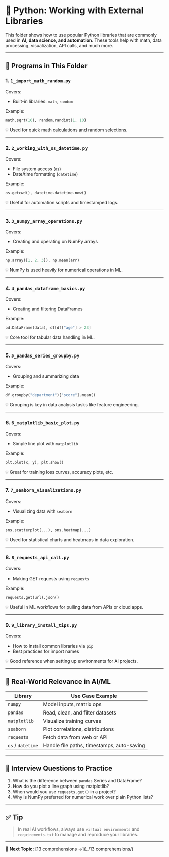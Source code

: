 # 🧠 Python: Working with External Libraries

This folder shows how to use popular Python libraries that are commonly used in **AI, data science, and automation**. These tools help with math, data processing, visualization, API calls, and much more.

---

## 📌 Programs in This Folder

### 1. `1_import_math_random.py`

Covers:
- Built-in libraries: `math`, `random`

Example:
```python
math.sqrt(16), random.randint(1, 10)
```

💡 Used for quick math calculations and random selections.

---

### 2. `2_working_with_os_datetime.py`

Covers:
- File system access (`os`)
- Date/time formatting (`datetime`)

Example:
```python
os.getcwd(), datetime.datetime.now()
```

💡 Useful for automation scripts and timestamped logs.

---

### 3. `3_numpy_array_operations.py`

Covers:
- Creating and operating on NumPy arrays

Example:
```python
np.array([1, 2, 3]), np.mean(arr)
```

💡 NumPy is used heavily for numerical operations in ML.

---

### 4. `4_pandas_dataframe_basics.py`

Covers:
- Creating and filtering DataFrames

Example:
```python
pd.DataFrame(data), df[df["age"] > 23]
```

💡 Core tool for tabular data handling in ML.

---

### 5. `5_pandas_series_groupby.py`

Covers:
- Grouping and summarizing data

Example:
```python
df.groupby("department")["score"].mean()
```

💡 Grouping is key in data analysis tasks like feature engineering.

---

### 6. `6_matplotlib_basic_plot.py`

Covers:
- Simple line plot with `matplotlib`

Example:
```python
plt.plot(x, y), plt.show()
```

💡 Great for training loss curves, accuracy plots, etc.

---

### 7. `7_seaborn_visualizations.py`

Covers:
- Visualizing data with `seaborn`

Example:
```python
sns.scatterplot(...), sns.heatmap(...)
```

💡 Used for statistical charts and heatmaps in data exploration.

---

### 8. `8_requests_api_call.py`

Covers:
- Making GET requests using `requests`

Example:
```python
requests.get(url).json()
```

💡 Useful in ML workflows for pulling data from APIs or cloud apps.

---

### 9. `9_library_install_tips.py`

Covers:
- How to install common libraries via `pip`
- Best practices for import names

💡 Good reference when setting up environments for AI projects.

---

## 🎯 Real-World Relevance in AI/ML

| Library      | Use Case Example |
|--------------|------------------|
| `numpy`      | Model inputs, matrix ops |
| `pandas`     | Read, clean, and filter datasets |
| `matplotlib` | Visualize training curves |
| `seaborn`    | Plot correlations, distributions |
| `requests`   | Fetch data from web or API |
| `os` / `datetime` | Handle file paths, timestamps, auto-saving |

---

## 🧠 Interview Questions to Practice

1. What is the difference between `pandas` Series and DataFrame?
2. How do you plot a line graph using matplotlib?
3. When would you use `requests.get()` in a project?
4. Why is NumPy preferred for numerical work over plain Python lists?

---

## ✅ Tip

> In real AI workflows, always use `virtual environments` and `requirements.txt` to manage and reproduce your libraries.

---

📁 **Next Topic:** [13 comprehensions →](../13 comprehensions/)